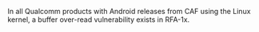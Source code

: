 In all Qualcomm products with Android releases from CAF using the Linux kernel, a buffer over-read vulnerability exists in RFA-1x.